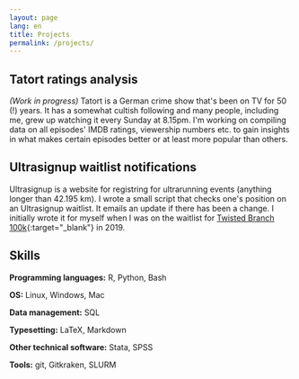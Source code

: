 ```yaml
---
layout: page
lang: en
title: Projects
permalink: /projects/
---
```


## Tatort ratings analysis

*(Work in progress)* Tatort is a German crime show that's been on TV for 50 (!) years. It has a somewhat cultish following and many people, including me, grew up watching it every Sunday at 8.15pm. I'm working on compiling data on all episodes' IMDB ratings, viewership numbers etc. to gain insights in what makes certain episodes better or at least more popular than others.


## Ultrasignup waitlist notifications

Ultrasignup is a website for registring for ultrarunning events (anything longer than 42.195 km). I wrote a small script that checks one's position on an Ultrasignup waitlist. It emails an update if there has been a change. I initially wrote it for myself when I was on the waitlist for [Twisted Branch 100k](http://twistedbranchtrail.com/){:target="_blank"} in 2019.

## Skills

**Programming languages:** R, Python, Bash

**OS:** Linux, Windows, Mac

**Data management:** SQL

**Typesetting:** LaTeX, Markdown

**Other technical software:** Stata, SPSS

**Tools:** git, Gitkraken, SLURM
